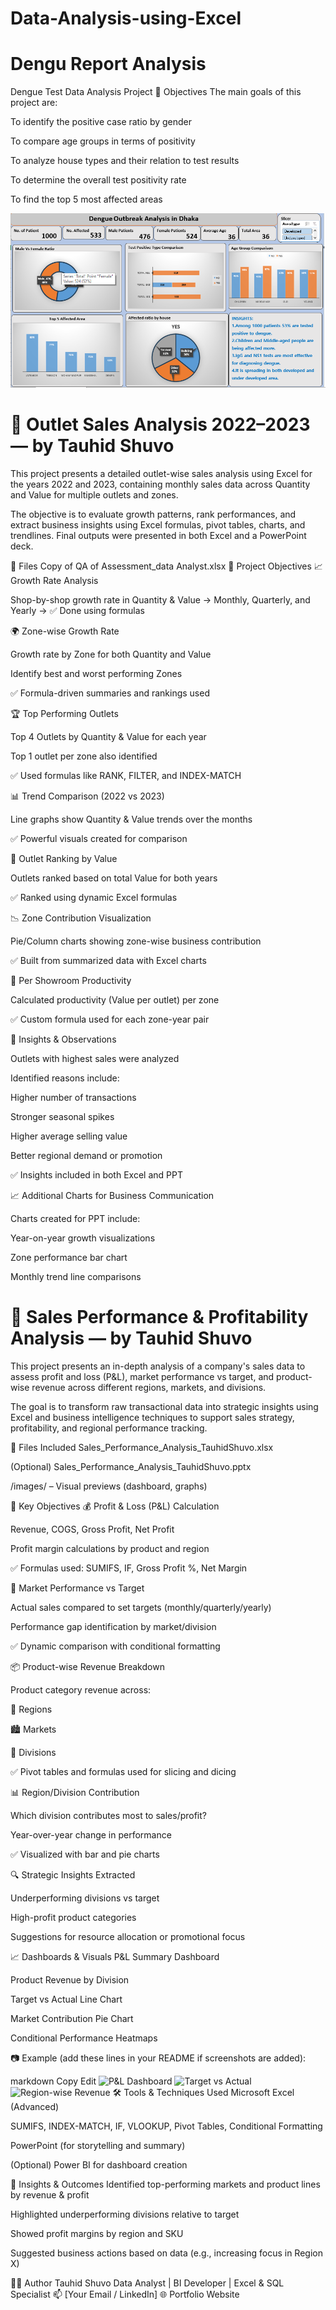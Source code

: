 # Data-Analysis-using-Excel
# Dengu Report Analysis
Dengue Test Data Analysis Project
📌 Objectives
The main goals of this project are:

To identify the positive case ratio by gender

To compare age groups in terms of positivity

To analyze house types and their relation to test results

To determine the overall test positivity rate

To find the top 5 most affected areas

![Dengue Analysis Dashboard](Dengu%20Data%20Analysis/Dengu%20Analysis%20Dashboard.png)

# 🧾 Outlet Sales Analysis 2022–2023 — by Tauhid Shuvo
This project presents a detailed outlet-wise sales analysis using Excel for the years 2022 and 2023, containing monthly sales data across Quantity and Value for multiple outlets and zones.

The objective is to evaluate growth patterns, rank performances, and extract business insights using Excel formulas, pivot tables, charts, and trendlines. Final outputs were presented in both Excel and a PowerPoint deck.

📁 Files
Copy of QA of Assessment_data Analyst.xlsx
📌 Project Objectives
📈 Growth Rate Analysis

Shop-by-shop growth rate in Quantity & Value
→ Monthly, Quarterly, and Yearly
→ ✅ Done using formulas

🌍 Zone-wise Growth Rate

Growth rate by Zone for both Quantity and Value

Identify best and worst performing Zones

✅ Formula-driven summaries and rankings used

🏆 Top Performing Outlets

Top 4 Outlets by Quantity & Value for each year

Top 1 outlet per zone also identified

✅ Used formulas like RANK, FILTER, and INDEX-MATCH

📊 Trend Comparison (2022 vs 2023)

Line graphs show Quantity & Value trends over the months

✅ Powerful visuals created for comparison

🔢 Outlet Ranking by Value

Outlets ranked based on total Value for both years

✅ Ranked using dynamic Excel formulas

📉 Zone Contribution Visualization

Pie/Column charts showing zone-wise business contribution

✅ Built from summarized data with Excel charts

💼 Per Showroom Productivity

Calculated productivity (Value per outlet) per zone

✅ Custom formula used for each zone-year pair

🧐 Insights & Observations

Outlets with highest sales were analyzed

Identified reasons include:

Higher number of transactions

Stronger seasonal spikes

Higher average selling value

Better regional demand or promotion

✅ Insights included in both Excel and PPT

📈 Additional Charts for Business Communication

Charts created for PPT include:

Year-on-year growth visualizations

Zone performance bar chart

Monthly trend line comparisons
# 💼 Sales Performance & Profitability Analysis — by Tauhid Shuvo

This project presents an in-depth analysis of a company's sales data to assess profit and loss (P&L), market performance vs target, and product-wise revenue across different regions, markets, and divisions.

The goal is to transform raw transactional data into strategic insights using Excel and business intelligence techniques to support sales strategy, profitability, and regional performance tracking.

📁 Files Included
Sales_Performance_Analysis_TauhidShuvo.xlsx

(Optional) Sales_Performance_Analysis_TauhidShuvo.pptx

/images/ – Visual previews (dashboard, graphs)

📌 Key Objectives
💰 Profit & Loss (P&L) Calculation

Revenue, COGS, Gross Profit, Net Profit

Profit margin calculations by product and region

✅ Formulas used: SUMIFS, IF, Gross Profit %, Net Margin

🎯 Market Performance vs Target

Actual sales compared to set targets (monthly/quarterly/yearly)

Performance gap identification by market/division

✅ Dynamic comparison with conditional formatting

📦 Product-wise Revenue Breakdown

Product category revenue across:

📍 Regions

🏙️ Markets

🧭 Divisions

✅ Pivot tables and formulas used for slicing and dicing

📊 Region/Division Contribution

Which division contributes most to sales/profit?

Year-over-year change in performance

✅ Visualized with bar and pie charts

🔍 Strategic Insights Extracted

Underperforming divisions vs target

High-profit product categories

Suggestions for resource allocation or promotional focus

📈 Dashboards & Visuals
P&L Summary Dashboard

Product Revenue by Division

Target vs Actual Line Chart

Market Contribution Pie Chart

Conditional Performance Heatmaps

📷 Example (add these lines in your README if screenshots are added):

markdown
Copy
Edit
![P&L Dashboard](images/pnl-dashboard.png)
![Target vs Actual](images/target-vs-actual.png)
![Region-wise Revenue](images/region-revenue-chart.png)
🛠 Tools & Techniques Used
Microsoft Excel (Advanced)

SUMIFS, INDEX-MATCH, IF, VLOOKUP, Pivot Tables, Conditional Formatting

PowerPoint (for storytelling and summary)

(Optional) Power BI for dashboard creation

🔎 Insights & Outcomes
Identified top-performing markets and product lines by revenue & profit

Highlighted underperforming divisions relative to target

Showed profit margins by region and SKU

Suggested business actions based on data (e.g., increasing focus in Region X)

🧑‍💼 Author
Tauhid Shuvo
Data Analyst | BI Developer | Excel & SQL Specialist
📫 [Your Email / LinkedIn]
🌐 Portfolio Website



